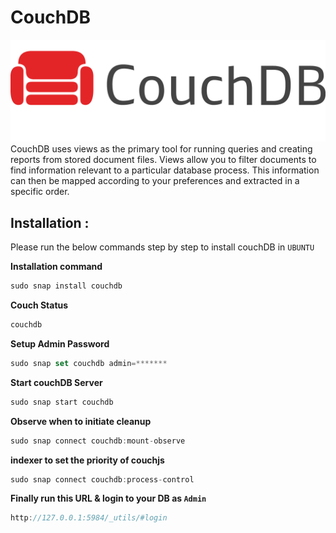 # CouchDB
![Couch logo](couch.png)
CouchDB uses views as the primary tool for running queries and creating reports from stored document files. Views allow you to filter documents to find information relevant to a particular database process. This information can then be mapped according to your preferences and extracted in a specific order.

## Installation :
Please run the below commands step by step to install couchDB in `UBUNTU`

**Installation command**
```dart
sudo snap install couchdb
```

**Couch Status**
```dart
couchdb
```

**Setup Admin Password**
```dart
sudo snap set couchdb admin=*******
```

**Start couchDB Server**
```dart
sudo snap start couchdb
```

**Observe when to initiate cleanup**
```dart
sudo snap connect couchdb:mount-observe
```

**indexer to set the priority of couchjs**
```dart
sudo snap connect couchdb:process-control
```

**Finally run this URL & login to your DB as `Admin`**
```dart
http://127.0.0.1:5984/_utils/#login
```